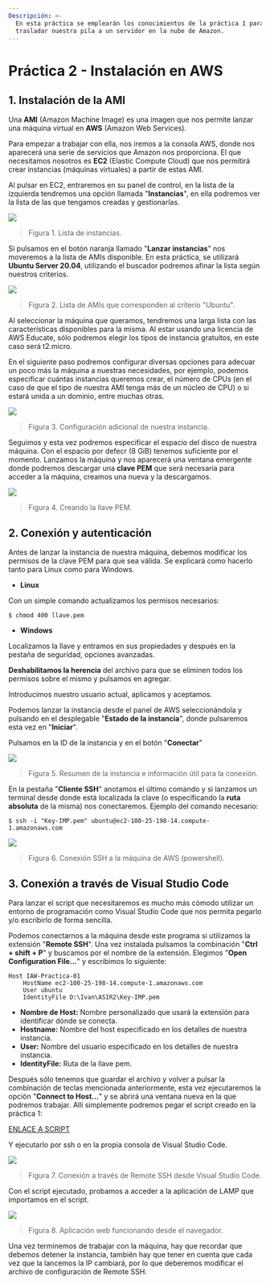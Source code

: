 ```yaml
---
Descripción: >-
  En esta práctica se emplearán los conocimientos de la práctica 1 para
  trasladar nuestra pila a un servidor en la nube de Amazon.
---
```


# Práctica 2 - Instalación en AWS

## 1. Instalación de la AMI

Una **AMI** \(Amazon Machine Image\) es una imagen que nos permite lanzar una máquina virtual en **AWS** \(Amazon Web Services\).

Para empezar a trabajar con ella, nos iremos a la consola AWS, donde nos aparecerá una serie de servicios que Amazon nos proporciona. El que necesitamos nosotros es **EC2** \(Elastic Compute Cloud\) que nos permitirá crear instancias \(máquinas virtuales\) a partir de estas AMI.

Al pulsar en EC2, entraremos en su panel de control, en la lista de la izquierda tendremos una opción llamada "**Instancias**", en ella podremos ver la lista de las que tengamos creadas y gestionarlas.

![](../.gitbook/assets/image.png)

> Figura 1. Lista de instancias.

Si pulsamos en el botón naranja llamado "**Lanzar instancias**" nos moveremos a la lista de AMIs disponible. En esta práctica, se utilizará **Ubuntu Server 20.04**, utilizando el buscador podremos afinar la lista según nuestros criterios.

![](../.gitbook/assets/image%20%281%29.png)

> Figura 2. Lista de AMIs que corresponden al criterio "Ubuntu".

Al seleccionar la máquina que queramos, tendremos una larga lista con las características disponibles para la misma. Al estar usando una licencia de AWS Educate, sólo podremos elegir los tipos de instancia gratuitos, en este caso será t2.micro.

En el siguiente paso podremos configurar diversas opciones para adecuar un poco más la máquina a nuestras necesidades, por ejemplo, podemos especificar cuántas instancias queremos crear, el número de CPUs \(en el caso de que el tipo de nuestra AMI tenga más de un núcleo de CPU\) o si estará unida a un dominio, entre muchas otras.

![](../.gitbook/assets/image%20%282%29.png)

> Figura 3. Configuración adicional de nuestra instancia.

Seguimos y esta vez podremos especificar el espacio del disco de nuestra máquina. Con el espacio por defecr \(8 GiB\) tenemos suficiente por el momento. Lanzamos la máquina y nos aparecerá una ventana emergente donde podremos descargar una **clave PEM** que será necesaria para acceder a la máquina, creamos una nueva y la descargamos.

![](../.gitbook/assets/image%20%283%29.png)

> Figura 4. Creando la llave PEM.

## 2. Conexión y autenticación

Antes de lanzar la instancia de nuestra máquina, debemos modificar los permisos de la clave PEM para que sea válida. Se explicará como hacerlo tanto para Linux como para Windows.

* **Linux**

Con un simple comando actualizamos los permisos necesarios:

```text
$ chmod 400 llave.pem
```

* **Windows**

Localizamos la llave y entramos en sus propiedades y después en la pestaña de seguridad, opciones avanzadas.

**Deshabilitamos la herencia** del archivo para que se eliminen todos los permisos sobre el mismo y pulsamos en agregar.

Introducimos nuestro usuario actual, aplicamos y aceptamos.

Podemos lanzar la instancia desde el panel de AWS seleccionándola y pulsando en el desplegable "**Estado de la instancia**", donde pulsaremos esta vez en "**Iniciar**".

Pulsamos en la ID de la instancia y en el botón "**Conectar**"

![](../.gitbook/assets/image%20%284%29.png)

> Figura 5. Resumen de la instancia e información útil para la conexión.

En la pestaña "**Cliente SSH**" anotamos el último comando y si lanzamos un terminal desde donde está localizada la clave \(o especificando la **ruta absoluta** de la misma\) nos conectaremos. Ejemplo del comando necesario:

```text
$ ssh -i "Key-IMP.pem" ubuntu@ec2-100-25-198-14.compute-1.amazonaws.com
```

![](../.gitbook/assets/image%20%285%29.png)

> Figura 6. Conexión SSH a la máquina de AWS \(powershell\).

## 3. Conexión a través de Visual Studio Code

Para lanzar el script que necesitaremos es mucho más cómodo utilizar un entorno de programación como Visual Studio Code que nos permita pegarlo y/o escribirlo de forma sencilla.

Podemos conectarnos a la máquina desde este programa si utilizamos la extensión "**Remote SSH**". Una vez instalada pulsamos la combinación "**Ctrl + shift + P**" y buscamos por el nombre de la extensión. Elegimos "**Open Configuration File...**" y escribimos lo siguiente:

```text
Host IAW-Practica-01
    HostName ec2-100-25-198-14.compute-1.amazonaws.com
    User ubuntu
    IdentityFile D:\Ivan\ASIR2\Key-IMP.pem
```

* **Nombre de Host:** Nombre personalizado que usará la extensión para identificar dónde se conecta.
* **Hostname:** Nombre del host especificado en los detalles de nuestra instancia.
* **User:** Nombre del usuario especificado en los detalles de nuestra instancia.
* **IdentityFile:** Ruta de la llave pem.

Después sólo tenemos que guardar el archivo y volver a pulsar la combinación de teclas mencionada anteriormente, esta vez ejecutaremos la opción "**Connect to Host...**" y se abrirá una ventana nueva en la que podremos trabajar. Allí simplemente podremos pegar el script creado en la práctica 1:

[ENLACE A SCRIPT](https://github.com/ivanmp-lm/IAW/blob/master/practica-1/script-de-automatizacion-lamp.md)

Y ejecutarlo por ssh o en la propia consola de Visual Studio Code.

![](../.gitbook/assets/image%20%286%29.png)

> Figura 7. Conexión a través de Remote SSH desde Visual Studio Code.

Con el script ejecutado, probamos a acceder a la aplicación de LAMP que importamos en el script.

![](../.gitbook/assets/image%20%287%29.png)

> Figura 8. Aplicación web funcionando desde el navegador.

Una vez terminemos de trabajar con la máquina, hay que recordar que debemos detener la instancia, también hay que tener en cuenta que cada vez que la lancemos la IP cambiará, por lo que deberemos modificar el archivo de configuración de Remote SSH.

